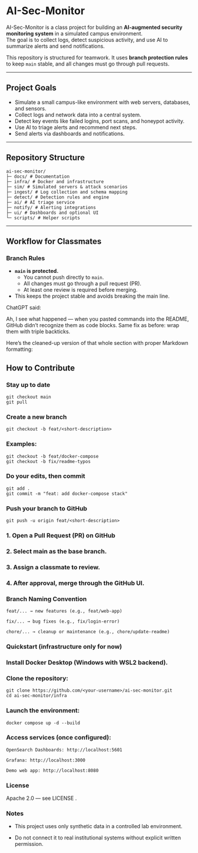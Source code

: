 # AI-Sec-Monitor

AI-Sec-Monitor is a class project for building an **AI-augmented security monitoring system** in a simulated campus environment.  
The goal is to collect logs, detect suspicious activity, and use AI to summarize alerts and send notifications.  

This repository is structured for teamwork. It uses **branch protection rules** to keep `main` stable, and all changes must go through pull requests.

---

## Project Goals
- Simulate a small campus-like environment with web servers, databases, and sensors.
- Collect logs and network data into a central system.
- Detect key events like failed logins, port scans, and honeypot activity.
- Use AI to triage alerts and recommend next steps.
- Send alerts via dashboards and notifications.

---
## Repository Structure
```
ai-sec-monitor/
├─ docs/ # Documentation
├─ infra/ # Docker and infrastructure
├─ sim/ # Simulated servers & attack scenarios
├─ ingest/ # Log collection and schema mapping
├─ detect/ # Detection rules and engine
├─ ai/ # AI triage service
├─ notify/ # Alerting integrations
├─ ui/ # Dashboards and optional UI
└─ scripts/ # Helper scripts
```
---

## Workflow for Classmates

### Branch Rules
- **`main` is protected.**
  - You cannot push directly to `main`.
  - All changes must go through a pull request (PR).
  - At least one review is required before merging.
- This keeps the project stable and avoids breaking the main line.

ChatGPT said:

Ah, I see what happened — when you pasted commands into the README, GitHub didn’t recognize them as code blocks. Same fix as before: wrap them with triple backticks.

Here’s the cleaned-up version of that whole section with proper Markdown formatting:

## How to Contribute

### Stay up to date
```
git checkout main
git pull
```
### Create a new branch
```
git checkout -b feat/<short-description>
```

### Examples:
```
git checkout -b feat/docker-compose
git checkout -b fix/readme-typos
```
### Do your edits, then commit
```
git add .
git commit -m "feat: add docker-compose stack"
```
### Push your branch to GitHub
```
git push -u origin feat/<short-description>
```
### 1. Open a Pull Request (PR) on GitHub

### 2. Select main as the base branch.

### 3. Assign a classmate to review.

### 4. After approval, merge through the GitHub UI.

### Branch Naming Convention
```
feat/... → new features (e.g., feat/web-app)

fix/... → bug fixes (e.g., fix/login-error)

chore/... → cleanup or maintenance (e.g., chore/update-readme)
```
### Quickstart (infrastructure only for now)

### Install Docker Desktop (Windows with WSL2 backend).

### Clone the repository:
```
git clone https://github.com/<your-username>/ai-sec-monitor.git
cd ai-sec-monitor/infra
```

### Launch the environment:
```
docker compose up -d --build
```

### Access services (once configured):
```
OpenSearch Dashboards: http://localhost:5601

Grafana: http://localhost:3000

Demo web app: http://localhost:8080
```
### License

Apache 2.0 — see LICENSE
.

### Notes

- This project uses only synthetic data in a controlled lab environment.

- Do not connect it to real institutional systems without explicit written permission.
